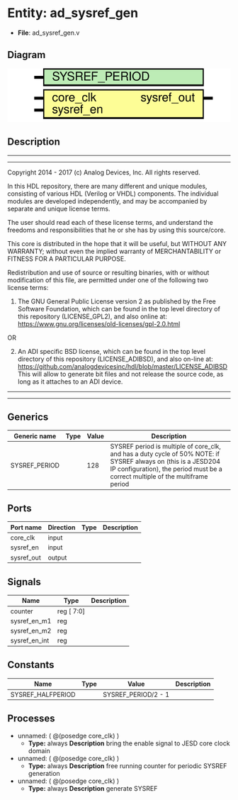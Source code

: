# Entity: ad_sysref_gen

- **File**: ad_sysref_gen.v
## Diagram

![Diagram](ad_sysref_gen.svg "Diagram")
## Description

 ***************************************************************************
 ***************************************************************************
 Copyright 2014 - 2017 (c) Analog Devices, Inc. All rights reserved.

 In this HDL repository, there are many different and unique modules, consisting
 of various HDL (Verilog or VHDL) components. The individual modules are
 developed independently, and may be accompanied by separate and unique license
 terms.

 The user should read each of these license terms, and understand the
 freedoms and responsibilities that he or she has by using this source/core.

 This core is distributed in the hope that it will be useful, but WITHOUT ANY
 WARRANTY; without even the implied warranty of MERCHANTABILITY or FITNESS FOR
 A PARTICULAR PURPOSE.

 Redistribution and use of source or resulting binaries, with or without modification
 of this file, are permitted under one of the following two license terms:

   1. The GNU General Public License version 2 as published by the
      Free Software Foundation, which can be found in the top level directory
      of this repository (LICENSE_GPL2), and also online at:
      <https://www.gnu.org/licenses/old-licenses/gpl-2.0.html>

 OR

   2. An ADI specific BSD license, which can be found in the top level directory
      of this repository (LICENSE_ADIBSD), and also on-line at:
      https://github.com/analogdevicesinc/hdl/blob/master/LICENSE_ADIBSD
      This will allow to generate bit files and not release the source code,
      as long as it attaches to an ADI device.

 ***************************************************************************
 ***************************************************************************

## Generics

| Generic name  | Type | Value | Description                                                                                                                                                                                           |
| ------------- | ---- | ----- | ----------------------------------------------------------------------------------------------------------------------------------------------------------------------------------------------------- |
| SYSREF_PERIOD |      | 128   |  SYSREF period is multiple of core_clk, and has a duty cycle of 50%  NOTE: if SYSREF always on (this is a JESD204 IP configuration),  the period must be a correct multiple of the multiframe period  |
## Ports

| Port name  | Direction | Type | Description |
| ---------- | --------- | ---- | ----------- |
| core_clk   | input     |      |             |
| sysref_en  | input     |      |             |
| sysref_out | output    |      |             |
## Signals

| Name          | Type        | Description |
| ------------- | ----------- | ----------- |
| counter       | reg  [ 7:0] |             |
| sysref_en_m1  | reg         |             |
| sysref_en_m2  | reg         |             |
| sysref_en_int | reg         |             |
## Constants

| Name              | Type | Value               | Description |
| ----------------- | ---- | ------------------- | ----------- |
| SYSREF_HALFPERIOD |      | SYSREF_PERIOD/2 - 1 |             |
## Processes
- unnamed: ( @(posedge core_clk) )
  - **Type:** always
**Description**
 bring the enable signal to JESD core clock domain 
- unnamed: ( @(posedge core_clk) )
  - **Type:** always
**Description**
 free running counter for periodic SYSREF generation 
- unnamed: ( @(posedge core_clk) )
  - **Type:** always
**Description**
 generate SYSREF 
